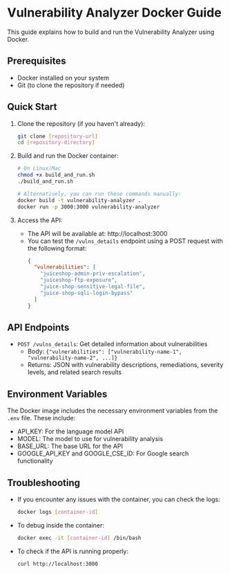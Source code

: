 # Vulnerability Analyzer Docker Guide

This guide explains how to build and run the Vulnerability Analyzer using Docker.

## Prerequisites

- Docker installed on your system
- Git (to clone the repository if needed)

## Quick Start

1. Clone the repository (if you haven't already):
   ```bash
   git clone [repository-url]
   cd [repository-directory]
   ```

2. Build and run the Docker container:
   ```bash
   # On Linux/Mac
   chmod +x build_and_run.sh
   ./build_and_run.sh
   
   # Alternatively, you can run these commands manually:
   docker build -t vulnerability-analyzer .
   docker run -p 3000:3000 vulnerability-analyzer
   ```

3. Access the API:
   - The API will be available at: http://localhost:3000
   - You can test the `/vulns_details` endpoint using a POST request with the following format:
     ```json
     {
       "vulnerabilities": [
         "juiceshop-admin-priv-escalation",
         "juiceshop-ftp-exposure",
         "juice-shop-sensitive-legal-file",
         "juice-shop-sqli-login-bypass"
       ]
     }
     ```

## API Endpoints

- `POST /vulns_details`: Get detailed information about vulnerabilities
  - Body: `{"vulnerabilities": ["vulnerability-name-1", "vulnerability-name-2", ...]}`
  - Returns: JSON with vulnerability descriptions, remediations, severity levels, and related search results

## Environment Variables

The Docker image includes the necessary environment variables from the `.env` file. These include:
- API_KEY: For the language model API
- MODEL: The model to use for vulnerability analysis
- BASE_URL: The base URL for the API
- GOOGLE_API_KEY and GOOGLE_CSE_ID: For Google search functionality

## Troubleshooting

- If you encounter any issues with the container, you can check the logs:
  ```bash
  docker logs [container-id]
  ```

- To debug inside the container:
  ```bash
  docker exec -it [container-id] /bin/bash
  ```

- To check if the API is running properly:
  ```bash
  curl http://localhost:3000
  ``` 